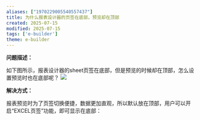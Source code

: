 ```yaml
---
aliases: ["1970229005540557437"]
title: 为什么报表设计器的页签在底部，预览却在顶部
created: 2025-07-15
modified: 2025-07-15
tags: ['e-builder']
theme: e-builder
---
```


**问题描述：**

如下图所示，报表设计器的sheet页签在底部，但是预览的时候却在顶部，怎么设置预览时也在底部呢？ **![](https://myhelpdoc.oss-cn-heyuan.aliyuncs.com/mdimages/182f018b50bfa8e7f7ab92a8d22d09db.jpg)**

**解决方式：**

报表预览时为了页签切换便捷，数据更加直观，所以默认放在顶部，用户可以开启“EXCEL页签”功能，即可显示在底部：

